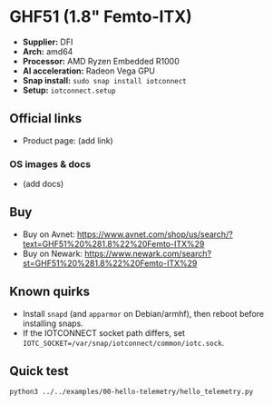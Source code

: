 # GHF51 (1.8" Femto-ITX)

- **Supplier:** DFI
- **Arch:** amd64
- **Processor:** AMD Ryzen Embedded R1000
- **AI acceleration:** Radeon Vega GPU
- **Snap install:** `sudo snap install iotconnect`
- **Setup:** `iotconnect.setup`

## Official links
- Product page: (add link)

### OS images & docs
- (add docs)

## Buy
- Buy on Avnet: https://www.avnet.com/shop/us/search/?text=GHF51%20%281.8%22%20Femto-ITX%29
- Buy on Newark: https://www.newark.com/search?st=GHF51%20%281.8%22%20Femto-ITX%29

## Known quirks
- Install `snapd` (and `apparmor` on Debian/armhf), then reboot before installing snaps.
- If the IOTCONNECT socket path differs, set `IOTC_SOCKET=/var/snap/iotconnect/common/iotc.sock`.

## Quick test
```bash
python3 ../../examples/00-hello-telemetry/hello_telemetry.py
```
